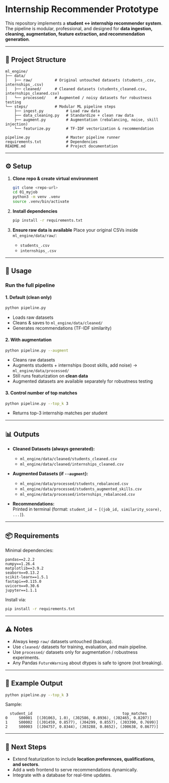 # Internship Recommender Prototype

This repository implements a **student ↔ internship recommender system**.  
The pipeline is modular, professional, and designed for **data ingestion, cleaning, augmentation, feature extraction, and recommendation generation**.

---

## 📂 Project Structure

```
ml_engine/
├── data/
│   ├── raw/          # Original untouched datasets (students_.csv, internships_.csv)
│   ├── cleaned/      # Cleaned datasets (students_cleaned.csv, internships_cleaned.csv)
│   └── processed/    # Augmented / noisy datasets for robustness testing
└── steps/            # Modular ML pipeline steps
    ├── ingest.py          # Load raw data
    ├── data_cleaning.py   # Standardize + clean raw data
    ├── augment.py         # Augmentation (rebalancing, noise, skill injection)
    └── featurize.py       # TF-IDF vectorization & recommendation

pipeline.py                # Master pipeline runner
requirements.txt           # Dependencies
README.md                  # Project documentation
```

---

## ⚙️ Setup

1. **Clone repo & create virtual environment**
   ```bash
   git clone <repo-url>
   cd 01_myjob
   python3 -m venv .venv
   source .venv/bin/activate
   ```

2. **Install dependencies**
   ```bash
   pip install -r requirements.txt
   ```

3. **Ensure raw data is available**
   Place your original CSVs inside `ml_engine/data/raw/`:
   - `students_.csv`
   - `internships_.csv`

---

## 🚀 Usage

### Run the full pipeline

#### 1. Default (clean only)
```bash
python pipeline.py
```
- Loads raw datasets  
- Cleans & saves to `ml_engine/data/cleaned/`  
- Generates recommendations (TF-IDF similarity)  

#### 2. With augmentation
```bash
python pipeline.py --augment
```
- Cleans raw datasets  
- Augments students + internships (boost skills, add noise) → `ml_engine/data/processed/`  
- Still runs featurization on **clean data**  
- Augmented datasets are available separately for robustness testing  

#### 3. Control number of top matches
```bash
python pipeline.py --top_k 3
```
- Returns top-3 internship matches per student  

---

## 📊 Outputs

- **Cleaned Datasets (always generated):**
  - `ml_engine/data/cleaned/students_cleaned.csv`
  - `ml_engine/data/cleaned/internships_cleaned.csv`

- **Augmented Datasets (if `--augment`):**
  - `ml_engine/data/processed/students_rebalanced.csv`
  - `ml_engine/data/processed/students_augmented_skills.csv`
  - `ml_engine/data/processed/internships_rebalanced.csv`

- **Recommendations:**  
  Printed in terminal (format: `student_id → [(job_id, similarity_score), ...]`).

---

## 📦 Requirements

Minimal dependencies:

```
pandas==2.2.2
numpy==1.26.4
matplotlib==3.9.2
seaborn==0.13.2
scikit-learn==1.5.1
fastapi==0.115.0
uvicorn==0.30.6
jupyter==1.1.1
```

Install via:

```bash
pip install -r requirements.txt
```

---

## ⚠️ Notes

- Always keep `raw/` datasets untouched (backup).  
- Use `cleaned/` datasets for training, evaluation, and main pipeline.  
- Use `processed/` datasets only for augmentation / robustness experiments.  
- Any Pandas `FutureWarning` about dtypes is safe to ignore (not breaking).  

---

## 📝 Example Output

```bash
python pipeline.py --top_k 3
```

Sample:

```
  student_id                                        top_matches
0     S00001  [(J01063, 1.0), (J02586, 0.8936), (J02465, 0.8207)]
1     S00002  [(J01459, 0.8577), (J04299, 0.8557), (J03390, 0.7699)]
2     S00003  [(J04757, 0.8344), (J03288, 0.8652), (J00638, 0.8677)]
```

---

## 🔮 Next Steps

- Extend featurization to include **location preferences, qualifications, and sectors**.  
- Add a web frontend to serve recommendations dynamically.  
- Integrate with a database for real-time updates.  
